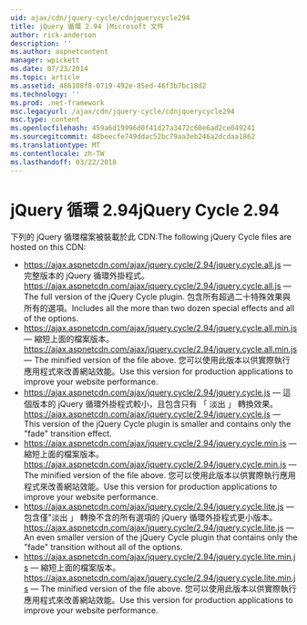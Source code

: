 ```yaml
---
uid: ajax/cdn/jquery-cycle/cdnjquerycycle294
title: jQuery 循環 2.94 |Microsoft 文件
author: rick-anderson
description: ''
ms.author: aspnetcontent
manager: wpickett
ms.date: 07/23/2014
ms.topic: article
ms.assetid: 486108f8-0719-492e-85ed-46f3b7bc18d2
ms.technology: ''
ms.prod: .net-framework
msc.legacyurl: /ajax/cdn/jquery-cycle/cdnjquerycycle294
msc.type: content
ms.openlocfilehash: 459a6d19996d0f41d27a3472c60e6ad2ce049241
ms.sourcegitcommit: 48beecfe749ddac52bc79aa3eb246a2dcdaa1862
ms.translationtype: MT
ms.contentlocale: zh-TW
ms.lasthandoff: 03/22/2018
---
```

<a name="jquery-cycle-294"></a><span data-ttu-id="a4b56-102">jQuery 循環 2.94</span><span class="sxs-lookup"><span data-stu-id="a4b56-102">jQuery Cycle 2.94</span></span>
====================
<span data-ttu-id="a4b56-103">下列的 jQuery 循環檔案被裝載於此 CDN:</span><span class="sxs-lookup"><span data-stu-id="a4b56-103">The following jQuery Cycle files are hosted on this CDN:</span></span>

- <span data-ttu-id="a4b56-104">https://ajax.aspnetcdn.com/ajax/jquery.cycle/2.94/jquery.cycle.all.js &mdash; 完整版本的 jQuery 循環外掛程式。</span><span class="sxs-lookup"><span data-stu-id="a4b56-104">https://ajax.aspnetcdn.com/ajax/jquery.cycle/2.94/jquery.cycle.all.js &mdash; The full version of the jQuery Cycle plugin.</span></span> <span data-ttu-id="a4b56-105">包含所有超過二十特殊效果與所有的選項。</span><span class="sxs-lookup"><span data-stu-id="a4b56-105">Includes all the more than two dozen special effects and all of the options.</span></span>
- <span data-ttu-id="a4b56-106">https://ajax.aspnetcdn.com/ajax/jquery.cycle/2.94/jquery.cycle.all.min.js &mdash; 縮短上面的檔案版本。</span><span class="sxs-lookup"><span data-stu-id="a4b56-106">https://ajax.aspnetcdn.com/ajax/jquery.cycle/2.94/jquery.cycle.all.min.js &mdash; The minified version of the file above.</span></span> <span data-ttu-id="a4b56-107">您可以使用此版本以供實際執行應用程式來改善網站效能。</span><span class="sxs-lookup"><span data-stu-id="a4b56-107">Use this version for production applications to improve your website performance.</span></span>
- <span data-ttu-id="a4b56-108">https://ajax.aspnetcdn.com/ajax/jquery.cycle/2.94/jquery.cycle.js &mdash; 這個版本的 jQuery 循環外掛程式較小，且包含只有 「 淡出 」 轉換效果。</span><span class="sxs-lookup"><span data-stu-id="a4b56-108">https://ajax.aspnetcdn.com/ajax/jquery.cycle/2.94/jquery.cycle.js &mdash; This version of the jQuery Cycle plugin is smaller and contains only the "fade" transition effect.</span></span>
- <span data-ttu-id="a4b56-109">https://ajax.aspnetcdn.com/ajax/jquery.cycle/2.94/jquery.cycle.min.js &mdash; 縮短上面的檔案版本。</span><span class="sxs-lookup"><span data-stu-id="a4b56-109">https://ajax.aspnetcdn.com/ajax/jquery.cycle/2.94/jquery.cycle.min.js &mdash; The minified version of the file above.</span></span> <span data-ttu-id="a4b56-110">您可以使用此版本以供實際執行應用程式來改善網站效能。</span><span class="sxs-lookup"><span data-stu-id="a4b56-110">Use this version for production applications to improve your website performance.</span></span>
- <span data-ttu-id="a4b56-111">https://ajax.aspnetcdn.com/ajax/jquery.cycle/2.94/jquery.cycle.lite.js &mdash; 包含僅"淡出 」 轉換不含的所有選項的 jQuery 循環外掛程式更小版本。</span><span class="sxs-lookup"><span data-stu-id="a4b56-111">https://ajax.aspnetcdn.com/ajax/jquery.cycle/2.94/jquery.cycle.lite.js &mdash; An even smaller version of the jQuery Cycle plugin that contains only the "fade" transition without all of the options.</span></span>
- <span data-ttu-id="a4b56-112">https://ajax.aspnetcdn.com/ajax/jquery.cycle/2.94/jquery.cycle.lite.min.js &mdash; 縮短上面的檔案版本。</span><span class="sxs-lookup"><span data-stu-id="a4b56-112">https://ajax.aspnetcdn.com/ajax/jquery.cycle/2.94/jquery.cycle.lite.min.js &mdash; The minified version of the file above.</span></span> <span data-ttu-id="a4b56-113">您可以使用此版本以供實際執行應用程式來改善網站效能。</span><span class="sxs-lookup"><span data-stu-id="a4b56-113">Use this version for production applications to improve your website performance.</span></span>
